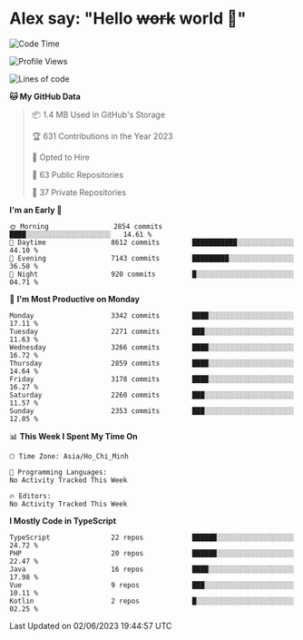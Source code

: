 # Alex say: "Hello ~~work~~ world 🐾"

<!--START_SECTION:waka-->
![Code Time](http://img.shields.io/badge/Code%20Time-839%20hrs%205%20mins-blue)

![Profile Views](http://img.shields.io/badge/Profile%20Views-0-blue)

![Lines of code](https://img.shields.io/badge/From%20Hello%20World%20I%27ve%20Written-41.0%20million%20lines%20of%20code-blue)

**🐱 My GitHub Data** 

> 📦 1.4 MB Used in GitHub's Storage 
 > 
> 🏆 631 Contributions in the Year 2023
 > 
> 💼 Opted to Hire
 > 
> 📜 63 Public Repositories 
 > 
> 🔑 37 Private Repositories 
 > 
**I'm an Early 🐤** 

```text
🌞 Morning                2854 commits        ████░░░░░░░░░░░░░░░░░░░░░   14.61 % 
🌆 Daytime                8612 commits        ███████████░░░░░░░░░░░░░░   44.10 % 
🌃 Evening                7143 commits        █████████░░░░░░░░░░░░░░░░   36.58 % 
🌙 Night                  920 commits         █░░░░░░░░░░░░░░░░░░░░░░░░   04.71 % 
```
📅 **I'm Most Productive on Monday** 

```text
Monday                   3342 commits        ████░░░░░░░░░░░░░░░░░░░░░   17.11 % 
Tuesday                  2271 commits        ███░░░░░░░░░░░░░░░░░░░░░░   11.63 % 
Wednesday                3266 commits        ████░░░░░░░░░░░░░░░░░░░░░   16.72 % 
Thursday                 2859 commits        ████░░░░░░░░░░░░░░░░░░░░░   14.64 % 
Friday                   3178 commits        ████░░░░░░░░░░░░░░░░░░░░░   16.27 % 
Saturday                 2260 commits        ███░░░░░░░░░░░░░░░░░░░░░░   11.57 % 
Sunday                   2353 commits        ███░░░░░░░░░░░░░░░░░░░░░░   12.05 % 
```


📊 **This Week I Spent My Time On** 

```text
🕑︎ Time Zone: Asia/Ho_Chi_Minh

💬 Programming Languages: 
No Activity Tracked This Week

🔥 Editors: 
No Activity Tracked This Week
```

**I Mostly Code in TypeScript** 

```text
TypeScript               22 repos            ██████░░░░░░░░░░░░░░░░░░░   24.72 % 
PHP                      20 repos            ██████░░░░░░░░░░░░░░░░░░░   22.47 % 
Java                     16 repos            ████░░░░░░░░░░░░░░░░░░░░░   17.98 % 
Vue                      9 repos             ███░░░░░░░░░░░░░░░░░░░░░░   10.11 % 
Kotlin                   2 repos             █░░░░░░░░░░░░░░░░░░░░░░░░   02.25 % 
```




 Last Updated on 02/06/2023 19:44:57 UTC
<!--END_SECTION:waka-->
